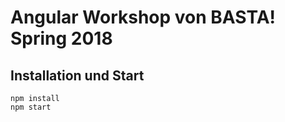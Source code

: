 # Angular Workshop von BASTA! Spring 2018

## Installation und Start

```
npm install
npm start
```

